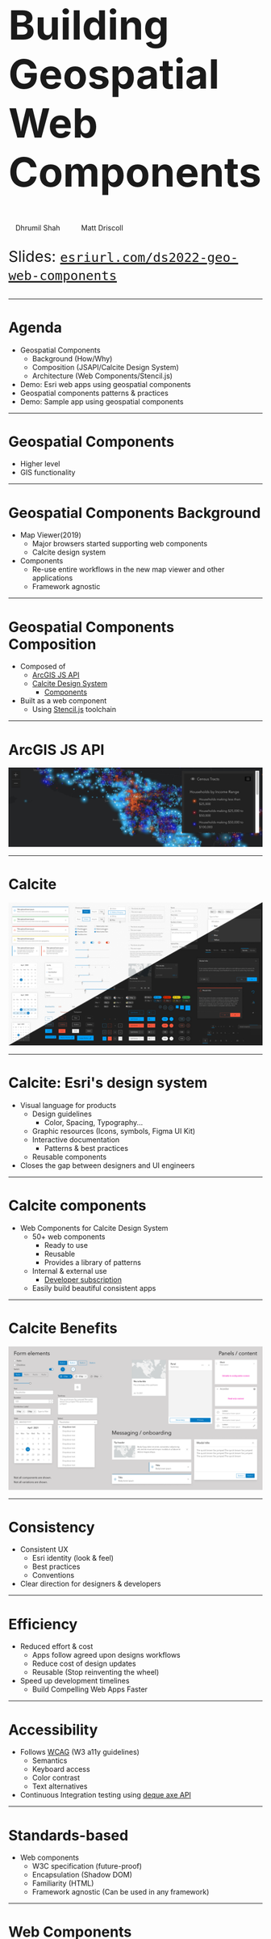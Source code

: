 <!-- .slide: data-background="img/2022/dev-summit/bg-1.png" data-background-size="cover" -->

<h1 style="text-align: left; font-size: 80px;">Building Geospatial Web Components</h1>

<p style="display: flex; line-height: normal; gap: 14px; color: var(--r-section-subhead-color);"><calcite-avatar scale="l" full-name="Dhrumil Shah" thumbnail="./img/dhrumil.jpeg"></calcite-avatar>Dhrumil Shah<calcite-avatar style="margin-left: 14px" scale="l" full-name="Matt Driscoll" thumbnail="./img/matt.jpeg"></calcite-avatar>Matt Driscoll </p>

<p style="text-align: left; font-size: 30px;">Slides: <a href="https://esriurl.com/ds2022-geo-web-components"><code>esriurl.com/ds2022-geo-web-components</code></a></p>

---

# Agenda

- Geospatial Components <!-- Matt -->
  - Background (How/Why)<!-- Matt -->
  - Composition (JSAPI/Calcite Design System)<!-- Matt -->
  - Architecture (Web Components/Stencil.js)<!-- Matt -->
- Demo: Esri web apps using geospatial components <!-- Dhrumil -->
- Geospatial components patterns & practices <!-- Here we talk about patterns, best practices, jsapi intergration, etc --> <!-- Dhrumil -->
- Demo: Sample app using geospatial components  <!-- Matt/Dhrumil -->

---

# Geospatial Components

 - Higher level
 - GIS functionality

---

# Geospatial Components Background

- Map Viewer(2019)
  - Major browsers started supporting web components
  - Calcite design system
- Components
  - Re-use entire workflows in the new map viewer and other applications
  - Framework agnostic

---

# Geospatial Components Composition

- Composed of
  - [ArcGIS JS API](https://developers.arcgis.com/javascript/latest/)
  - [Calcite Design System](https://developers.arcgis.com/calcite-design-system/)
    - [Components](https://developers.arcgis.com/calcite-design-system/components/)
- Built as a web component
  - Using [Stencil.js](https://stenciljs.com/) toolchain

---

# ArcGIS JS API

![jsapi](img/jsapi.png)

---

<!-- .slide: data-background="img/2022/dev-summit/bg-7.png" data-background-size="cover" -->

# Calcite

![calcite](img/calcite.png)

---

<!-- .slide: data-background="img/2022/dev-summit/bg-7.png" data-background-size="cover" -->

# Calcite: Esri's design system

- Visual language for products
  - Design guidelines
    - Color, Spacing, Typography...
  - Graphic resources (Icons, symbols, Figma UI Kit)
  - Interactive documentation
    - Patterns & best practices
  - Reusable components
- Closes the gap between designers and UI engineers

---

# Calcite components

- Web Components for Calcite Design System
  - 50+ web components
    - Ready to use
    - Reusable
    - Provides a library of patterns
  - Internal & external use
    - [Developer subscription](https://developers.arcgis.com/pricing/build-arcgis-solutions/)
  - Easily build beautiful consistent apps

---

# Calcite Benefits

![zoology](img/zoology.png)

---

# Consistency <calcite-icon icon="thumbs-up"></calcite-icon>

- Consistent UX
  - Esri identity (look & feel)
  - Best practices
  - Conventions
- Clear direction for designers & developers

---

# Efficiency <calcite-icon icon="thumbs-up"></calcite-icon>

- Reduced effort & cost
  - Apps follow agreed upon designs workflows
  - Reduce cost of design updates
  - Reusable (Stop reinventing the wheel)
- Speed up development timelines
  - Build Compelling Web Apps Faster

---

# Accessibility <calcite-icon icon="thumbs-up"></calcite-icon>

- Follows [WCAG](https://www.w3.org/WAI/standards-guidelines/wcag/) (W3 a11y guidelines)
  - Semantics
  - Keyboard access
  - Color contrast
  - Text alternatives
- Continuous Integration testing using [deque axe API](https://www.deque.com/)

---

# Standards-based <calcite-icon icon="thumbs-up"></calcite-icon>

- Web components
  - W3C specification (future-proof)
  - Encapsulation (Shadow DOM)
  - Familiarity (HTML)
  - Framework agnostic (Can be used in any framework)

---

<!-- .slide: data-background="img/2022/dev-summit/bg-7.png" data-background-size="cover" -->

# Web Components

![components](img/components.png)

---

# About Web Components

- Suite of different technologies (web standards)
- Allows you to create reusable custom elements
  - Functionality encapsulated
  - Utilize them in your web apps
- Supported by modern browsers

---

# Web Components Tech

- Custom elements
  - Browser-compatible elements
  - Use native APIs
  - DOM element lifecycle
- HTML slotting
- `<slot>` elements
- Shadow DOM
  - Encapsulates component HTML & CSS
  - `<slot>` tag for distributing content

---

# Configuring Web Components

Properties & Attributes

```html
<my-component prop="myValue"></my-component>
```

Slots

```html
<my-component><button slot="footer" /></my-component>
```

---

# Named Slots

To customize certain regions

```html
<calcite-card>
  <h3 slot="title">Nicolas Cage</h3>
  <img slot="thumbnail" src="https://www.placecage.com/c/300/136" />
  <span slot="subtitle"
    >Nicolas Kim Coppola, known professionally as Nicolas Cage, is an American
    actor and filmmaker.</span
  >
</calcite-card>
```

<iframe width="310" height="310" data-src="snippets/card.html" data-preload scrolling="no"></iframe>

---

# Default Slots

For default content placement

```html
<calcite-split-button primary-text="My Button!">
  <calcite-dropdown-group>
    <calcite-dropdown-item>Option 1</calcite-dropdown-item>
    <calcite-dropdown-item>Option 2</calcite-dropdown-item>
    <calcite-dropdown-item>Option 3</calcite-dropdown-item>
  </calcite-dropdown-group>
</calcite-split-button>
```

<calcite-split-button primary-text="My Button!">
  <calcite-dropdown-group>
    <calcite-dropdown-item>Option 1</calcite-dropdown-item>
    <calcite-dropdown-item>Option 2</calcite-dropdown-item>
    <calcite-dropdown-item>Option 3</calcite-dropdown-item>
  </calcite-dropdown-group>
</calcite-split-button>

---

# Basic Web Component

```js
class MyComponent extends HTMLElement {
  connectedCallback() {
    this.innerHTML = `<h1>Hello world</h1>`;
  }
}

customElements.define("my-component", MyComponent);
```

```html
<my-component></my-component>
```

---

<!-- .slide: data-background="img/2022/dev-summit/bg-7.png" data-background-size="cover" -->

# Building Web Components

---

# Stencil.js

[![Stencil.js](img/stencil-logo.png)](https://stenciljs.com/)

- Toolchain for building Design Systems
- Built by Ionic Framework team
- Compiles Web Components
- Virtual DOM, Typescript, and JSX
- [Getting Started](https://stenciljs.com/docs/getting-started)

---

# Basic Component Class

```jsx
import { Component, Prop, h } from "@stencil/core";

@Component({
  tag: "my-first-component",
})
export class MyComponent {
  // Name should be a public property on component
  @Prop() name: string;

  render() {
    return <p>My name is {this.name}</p>;
  }
}
```

---

# Basic Component HTML Markup

```html
<my-first-component name="Matt">
</my-first-component>
```

When rendered, the browser will display `My name is Matt`

---

<!-- .slide: data-background="img/2022/dev-summit/bg-7.png" data-background-size="cover" -->

# Architecture

---

# Map viewer Architecture

- Host application
  - It provides the application shell which is built using the calcite components based on the ArcGIS for JavaScript Widget framework

- Map Viewer is built as a micro frontend based application as a composition of features developed as web components by different teams.

- Some of the Geospatial web components/Micro-Frontends used in Map Viewer
  - Popup configurator
  - Effects
  - Sketch
  - Charts
  - Symbology


# Demo: Esri web apps using geospatial components

---

# Benefits of Micro frontend  Architecture

- Benefits of Micro frontend Architecture
  - Independence: In a traditional monolithic architecture, The application is tied to one single framework, whereas in Micro frontend approach the components like charts, popups can chose their own technology stack, are self-contained and independently upgradable.
  - Easier change management: Since we are building smaller component based micro apps which are independent from the application it simplifies change management.
  - Speed of Development: The autonomy in decision making allows the component teams to deliver the features much more faster than the traditional model.
  - Mission Focussed: Each feature being built as Micro Applications using web component means it is more focussed in its mission to develop, test and refactor than monolith.

# Geospatial components patterns & practices

- Micro frontend composition in the browser: Using Web Components provides us a client-side composition approach to compose these different features to map viewer.

  - Shared Design System: As multiple teams are building components to use in Map Viewer like large application , having a shared design system like calcite components becomes important to provide consistent look and feel across all frontend components.
  - "Props Down, Events Up" communication pattern is used from the MapViewer App to pass different required properties in each micro app based components.
  - It is recommended the Components get the application state via Props than having shared state with the Application Shell.

-

---

# Demo: Sample app using geospatial components

TODO

---

<!-- .slide: data-background="img/2022/dev-summit/bg-7.png" data-background-size="cover" -->

# Questions? 🤔

---

<!-- .slide: data-background="img/2022/dev-summit/bg-7.png" data-background-size="cover" -->

Please provide your feedback for this session by clicking on the session survey link directly below the video.

<!-- .element: style="margin: 0 20%;" -->

---

<!-- .slide: data-background="img/2022/dev-summit/bg-8.png" data-background-size="cover" -->

---

<h1 style="text-align: left; font-size: 48px;">Section Header</h1>
<p style="text-align: left; font-size: 24px; color: var(--r-section-subhead-color);">Section Subhead</p>

---

<h2 data-id="code-title">Code Example</h2>
<pre data-id="code-animation"><code class="hljs" data-trim data-line-numbers>
import React, { useState } from 'react';

function Example() {
const [count, setCount] = useState(0);
return (
...
);
}
</code></pre>
